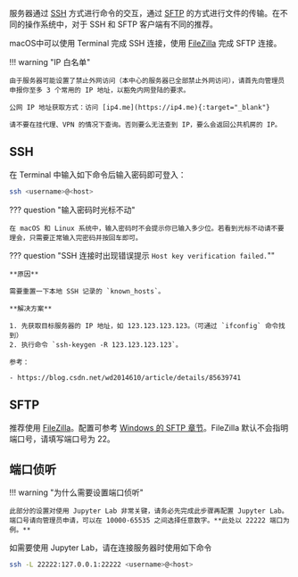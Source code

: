 服务器通过 [SSH](https://en.wikipedia.org/wiki/Secure_Shell) 方式进行命令的交互，通过 [SFTP](https://en.wikipedia.org/wiki/SSH_File_Transfer_Protocol) 的方式进行文件的传输。在不同的操作系统中，对于 SSH 和 SFTP 客户端有不同的推荐。

macOS中可以使用 Terminal 完成 SSH 连接，使用 [FileZilla](https://filezilla-project.org/download.php?platform=osx) 完成 SFTP 连接。

!!! warning  "IP 白名单"

	由于服务器可能设置了禁止外网访问（本中心的服务器已全部禁止外网访问），请首先向管理员申报你至多 3 个常用的 IP 地址，以豁免内网登陆的要求。

	公网 IP 地址获取方式：访问 [ip4.me](https://ip4.me){:target="_blank"}

    请不要在挂代理、VPN 的情况下查询。否则要么无法查到 IP，要么会返回公共机房的 IP。

## SSH

在 Terminal 中输入如下命令后输入密码即可登入：

```bash
ssh <username>@<host>
```

??? question "输入密码时光标不动"

	在 macOS 和 Linux 系统中，输入密码时不会提示你已输入多少位。若看到光标不动请不要理会，只需要正常输入完密码并按回车即可。

??? question "SSH 连接时出现错误提示 `Host key verification failed.`""

    **原因**
    
    需要重置一下本地 SSH 记录的 `known_hosts`。
    
    **解决方案**
    
    1. 先获取目标服务器的 IP 地址，如 123.123.123.123。（可通过 `ifconfig` 命令找到）
    2. 执行命令 `ssh-keygen -R 123.123.123.123`。
    
    参考：
    
    - https://blog.csdn.net/wd2014610/article/details/85639741

## SFTP

推荐使用 [FileZilla](https://filezilla-project.org/download.php?platform=osx)。配置可参考 [Windows 的 SFTP 章节](/01-connect/win/#sftp)。FileZilla 默认不会指明端口号，请填写端口号为 22。

## 端口侦听

!!! warning "为什么需要设置端口侦听"

	此部分的设置对使用 Jupyter Lab 非常关键，请务必先完成此步骤再配置 Jupyter Lab。端口号请向管理员申请，可以在 10000-65535 之间选择任意数字。**此处以 22222 端口为例。**

如需要使用 Jupyter Lab，请在连接服务器时使用如下命令

```bash
ssh -L 22222:127.0.0.1:22222 <username>@<host>
```